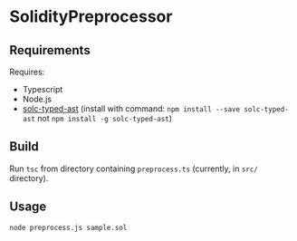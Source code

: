 # SolidityPreprocessor

## Requirements

Requires:
 * Typescript
 * Node.js
 * [solc-typed-ast](https://github.com/ConsenSys/solc-typed-ast) (install with command: `npm install --save solc-typed-ast` not `npm install -g solc-typed-ast`)
 

## Build

Run `tsc` from directory containing `preprocess.ts` (currently, in `src/` directory).

## Usage

    node preprocess.js sample.sol

